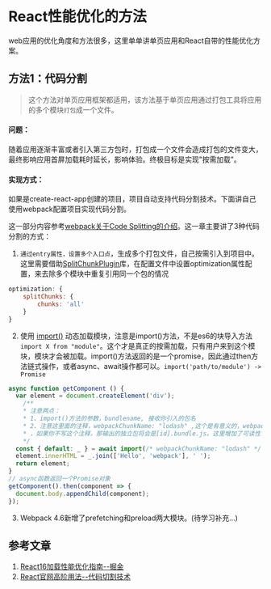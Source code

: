 # React性能优化的方法

web应用的优化角度和方法很多，这里单单讲单页应用和React自带的性能优化方案。

## 方法1：代码分割

> 这个方法对单页应用框架都适用，该方法基于单页应用通过打包工具将应用的多个模块`打包`成一个文件。

#### 问题：

随着应用逐渐丰富或者引入第三方包时，打包成一个文件会造成打包的文件变大，最终影响应用首屏加载耗时延长，影响体验。终极目标是实现"按需加载"。

#### 实现方式：

如果是create-react-app创建的项目，项目自动支持代码分割技术。下面讲自己使用webpack配置项目实现代码分割。

这一部分内容参考[webpack关于Code Splitting的介绍](<https://webpack.js.org/guides/code-splitting/>)。这一章主要讲了3种代码分割的方式：

1. `通过entry属性，设置多个入口点`，生成多个打包文件，自己按需引入到项目中。这里需要借助[SplitChunkPlugin](https://webpack.js.org/plugins/split-chunks-plugin/)库，在配置文件中设置optimization属性配置，来去除多个模块中重复引用同一个包的情况

```javascript
optimization: {
	splitChunks: {
		chunks: 'all'
	}
}
```

2. 使用 [import()](https://webpack.js.org/api/module-methods#import/) 动态加载模块，注意是import()方法，不是es6的块导入方法`import X from "module"`。这个才是真正的按需加载，只有用户来到这个模块，模块才会被加载。import()方法返回的是一个promise，因此通过then方法链式操作，或者async、await操作都可以。`import('path/to/module') -> Promise`

```js
async function getComponent () {
  var element = document.createElement('div');
	/**
	* 注意两点： 
	* 1、import()方法的参数，bundlename, 接收你引入的包名
	* 2、注意这里面的注释，webpackChunkName: "lodash" ,这个是有意义的，webpackChunkName的值将会使独立包名被设置为lodash.bundle.js
	* ，如果你不写这个注释，那输出的独立包将会是[id].bundle.js。这里增加了可读性
	*/
  const { default: _ } = await import(/* webpackChunkName: "lodash" */ 'lodash');
  element.innerHTML = _.join(['Hello', 'webpack'], ' ');
  return element;
}
// async函数返回一个Promise对象
getComponent().then(component => {
  document.body.appendChild(component);
});
```

3. Webpack 4.6新增了prefetching和preload两大模块。(待学习补充...)

## 参考文章

1. [React16加载性能优化指南--掘金](<https://juejin.im/post/5b506ae0e51d45191a0d4ec9#heading-0>)
2. [React官网高阶用法--代码切割技术](<https://reactjs.org/docs/code-splitting.html>)
